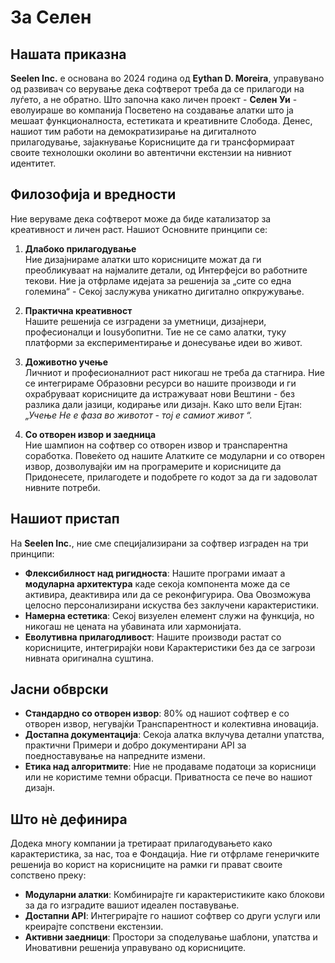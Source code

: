 # За Селен

## Нашата приказна

**Seelen Inc.** е основана во 2024 година од **Eythan D. Moreira**, управувано од развивач
 со верување дека софтверот треба да се прилагоди на луѓето, а не обратно.
 Што започна како личен проект - **Селен Уи** - еволуираше во компанија
 Посветено на создавање алатки што ја мешаат функционалноста, естетиката и креативните
 Слобода. Денес, нашиот тим работи на демократизирање на дигиталното прилагодување, зајакнување
 Корисниците да ги трансформираат своите технолошки околини во автентични екстензии на
 нивниот идентитет.

## Филозофија и вредности

Ние веруваме дека софтверот може да биде катализатор за креативност и личен раст. Нашиот
 Основните принципи се:

1.  **Длабоко прилагодување**\
    Ние дизајнираме алатки што корисниците можат да ги преобликуваат на најмалите детали, од
     Интерфејси во работните текови. Ние ја отфрламе идејата за решенија за „сите со една големина“
     \- Секој заслужува уникатно дигитално опкружување.

2.  **Практична креативност**\
    Нашите решенија се изградени за уметници, дизајнери, професионалци и
     Iousубопитни. Тие не се само алатки, туку платформи за експериментирање и
     донесување идеи во живот.

3.  **Доживотно учење**\
    Личниот и професионалниот раст никогаш не треба да стагнира. Ние се интегрираме
     Образовни ресурси во нашите производи и ги охрабруваат корисниците да истражуваат нови
     Вештини - без разлика дали јазици, кодирање или дизајн. Како што вели Ејтан: *„Учење
     Не е фаза во животот - тој е самиот живот “.*

4.  **Со отворен извор и заедница**\
    Ние шампион на софтвер со отворен извор и транспарентна соработка. Повеќето од нашите
     Алатките се модуларни и со отворен извор, дозволувајќи им на програмерите и корисниците да
     Придонесете, прилагодете и подобрете го кодот за да ги задоволат нивните потреби.

## Нашиот пристап

На **Seelen Inc.**, ние сме специјализирани за софтвер изграден на три принципи:

*   **Флексибилност над ригидноста**: Нашите програми имаат а **модуларна архитектура**
    каде секоја компонента може да се активира, деактивира или да се реконфигурира. Ова
     Овозможува целосно персонализирани искуства без заклучени карактеристики.
*   **Намерна естетика**: Секој визуелен елемент служи на функција, но никогаш не
     цената на убавината или хармонијата.
*   **Еволутивна прилагодливост**: Нашите производи растат со корисниците, интегрирајќи нови
     Карактеристики без да се загрози нивната оригинална суштина.

## Јасни обврски

*   **Стандардно со отворен извор**: 80% од нашиот софтвер е со отворен извор, негувајќи
     Транспарентност и колективна иновација.
*   **Достапна документација**: Секоја алатка вклучува детални упатства, практични
     Примери и добро документирани API за поедноставување на напредните измени.
*   **Етика над алгоритмите**: Ние не продаваме податоци за корисници или не користиме темни обрасци.
     Приватноста се пече во нашиот дизајн.

## Што нè дефинира

Додека многу компании ја третираат прилагодувањето како карактеристика, за нас, тоа е
 Фондација. Ние ги отфрламе генеричките решенија во корист на корисниците на рамки ги прават своите
 сопствено преку:

*   **Модуларни алатки**: Комбинирајте ги карактеристиките како блокови за да го изградите вашиот идеален поставување.
*   **Достапни API**: Интегрирајте го нашиот софтвер со други услуги или креирајте
     сопствени екстензии.
*   **Активни заедници**: Простори за споделување шаблони, упатства и
     Иновативни решенија управувано од корисниците.
